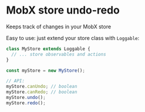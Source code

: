
# MobX store undo-redo #

Keeps track of changes in your MobX store

Easy to use: just extend your store class with `Loggable`:

```typescript
class MyStore extends Loggable {
  // ... store observables and actions
}

const myStore = new MyStore();

// API:
myStore.canUndo; // boolean
myStore.canRedo; // boolean
myStore.undo();
myStore.redo();

```



